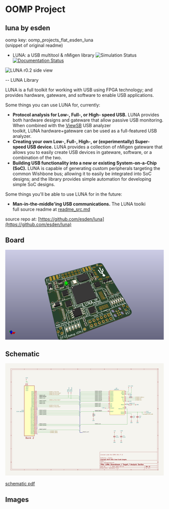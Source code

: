 # OOMP Project  
## luna  by esden  
  
oomp key: oomp_projects_flat_esden_luna  
(snippet of original readme)  
  
  
- LUNA: a USB multitool & nMigen library ![Simulation Status](https://github.com/greatscottgadgets/luna/workflows/simulations/badge.svg) [![Documentation Status](https://readthedocs.org/projects/luna/badge/?version=latest)](https://luna.readthedocs.io/en/latest/?badge=latest)  
  
![LUNA r0.2 side view](docs/images/board_readme_side.jpg)  
  
-- LUNA Library  
  
LUNA is a full toolkit for working with USB using FPGA technology; and provides hardware, gateware, and software to enable USB applications.  
  
Some things you can use LUNA for, currently:  
  
- **Protocol analysis for Low-, Full-, or High- speed USB.** LUNA provides both hardware designs and gateware that allow passive USB monitoring. When combined with the [ViewSB](https://github.com/usb-tools/viewsb) USB analyzer  
  toolkit, LUNA hardware+gateware can be used as a full-featured USB analyzer.  
- **Creating your own Low-, Full-, High-, or (experimentally) Super- speed USB device.** LUNA provides a collection of nMigen gateware that allows you to easily create USB devices in gateware, software, or a combination of the two.  
- **Building USB functionality into a new or existing System-on-a-Chip (SoC).** LUNA is capable of generating custom peripherals targeting the common Wishbone bus; allowing it to easily be integrated into SoC designs; and the library provides simple automation for developing simple SoC designs.  
  
Some things you'll be able to use LUNA for in the future:  
  
- **Man-in-the-middle'ing USB communications.** The LUNA toolki  
  full source readme at [readme_src.md](readme_src.md)  
  
source repo at: [https://github.com/esden/luna](https://github.com/esden/luna)  
## Board  
  
[![working_3d.png](working_3d_600.png)](working_3d.png)  
## Schematic  
  
[![working_schematic.png](working_schematic_600.png)](working_schematic.png)  
  
[schematic pdf](working_schematic.pdf)  
## Images  
